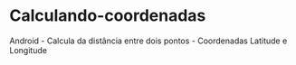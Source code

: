 Calculando-coordenadas
======================

Android - Calcula da distância entre dois pontos - Coordenadas Latitude e Longitude
